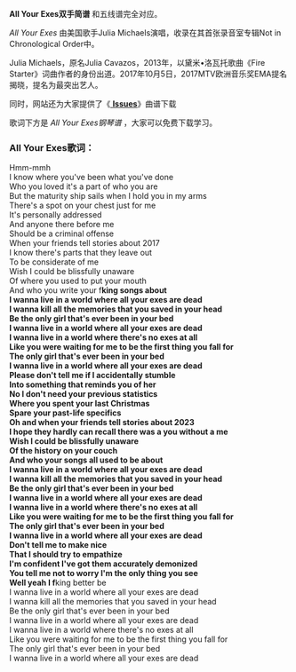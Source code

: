 

**All Your Exes双手简谱** 和五线谱完全对应。

_All Your Exes_ 由美国歌手Julia Michaels演唱，收录在其首张录音室专辑Not in Chronological Order中。

Julia Michaels，原名Julia Cavazos，2013年，以黛米•洛瓦托歌曲《Fire
Starter》词曲作者的身份出道。2017年10月5日，2017MTV欧洲音乐奖EMA提名揭晓，提名为最突出艺人。

同时，网站还为大家提供了《[ **Issues**](Music-7766-Issues-Julia-Michaels.html
"Issues")》曲谱下载

歌词下方是 _All Your Exes钢琴谱_ ，大家可以免费下载学习。

### All Your Exes歌词：

Hmm-mmh  
I know where you've been what you've done  
Who you loved it's a part of who you are  
But the maturity ship sails when I hold you in my arms  
There's a spot on your chest just for me  
It's personally addressed  
And anyone there before me  
Should be a criminal offense  
When your friends tell stories about 2017  
I know there's parts that they leave out  
To be considerate of me  
Wish I could be blissfully unaware  
Of where you used to put your mouth  
And who you write your f**king songs about  
I wanna live in a world where all your exes are dead  
I wanna kill all the memories that you saved in your head  
Be the only girl that's ever been in your bed  
I wanna live in a world where all your exes are dead  
I wanna live in a world where there's no exes at all  
Like you were waiting for me to be the first thing you fall for  
The only girl that's ever been in your bed  
I wanna live in a world where all your exes are dead  
Please don't tell me if I accidentally stumble  
Into something that reminds you of her  
No I don't need your previous statistics  
Where you spent your last Christmas  
Spare your past-life specifics  
Oh and when your friends tell stories about 2023  
I hope they hardly can recall there was a you without a me  
Wish I could be blissfully unaware  
Of the history on your couch  
And who your songs all used to be about  
I wanna live in a world where all your exes are dead  
I wanna kill all the memories that you saved in your head  
Be the only girl that's ever been in your bed  
I wanna live in a world where all your exes are dead  
I wanna live in a world where there's no exes at all  
Like you were waiting for me to be the first thing you fall for  
The only girl that's ever been in your bed  
I wanna live in a world where all your exes are dead  
Don't tell me to make nice  
That I should try to empathize  
I'm confident I've got them accurately demonized  
You tell me not to worry I'm the only thing you see  
Well yeah I f**king better be  
I wanna live in a world where all your exes are dead  
I wanna kill all the memories that you saved in your head  
Be the only girl that's ever been in your bed  
I wanna live in a world where all your exes are dead  
I wanna live in a world where there's no exes at all  
Like you were waiting for me to be the first thing you fall for  
The only girl that's ever been in your bed  
I wanna live in a world where all your exes are dead

